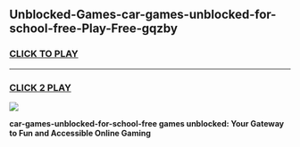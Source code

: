 
## Unblocked-Games-car-games-unblocked-for-school-free-Play-Free-gqzby
<h3>
<a href="https://premium76.site?title=car-games-unblocked-for-school-free&ref=18A">CLICK TO PLAY</a></h3>
<hr>

<h3>
<a href="https://premium76.site?title=car-games-unblocked-for-school-free&ref=18A">CLICK 2 PLAY</a>
  
</h3>

<a href="https://premium76.site?title=car-games-unblocked-for-school-free&ref=18A"><img src="https://clearcache.store/games.png"></a>


**car-games-unblocked-for-school-free games unblocked: Your Gateway to Fun and Accessible Online Gaming**
